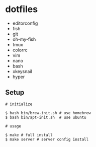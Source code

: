 # dotfiles

* editorconfig
* fish
* git
* oh-my-fish
* tmux
* colorrc
* vim
* nano
* bash
* xkeysnail
* hyper

## Setup

```
# initialize

$ bash bin/brew-init.sh # use homebrew
$ bash bin/apt-init.sh  # use ubuntu

# usage

$ make # full install
$ make server # server config install
```
